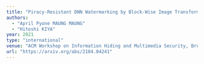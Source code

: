 ```yaml
---
title: "Piracy-Resistant DNN Watermarking by Block-Wise Image Transformation with Secret Key"
authors:
  - "April Pyone MAUNG MAUNG"
  - "Hitoshi KIYA"
year: 2021
type: "international"
venue: "ACM Workshop on Information Hiding and Multimedia Security, Brussels, Belgium, 2021-06-22."
url: "https://arxiv.org/abs/2104.04241"
---
```

